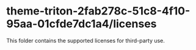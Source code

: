 # theme-triton-2fab278c-51c8-4f10-95aa-01cfde7dc1a4/licenses

This folder contains the supported licenses for third-party use.
